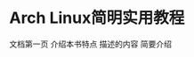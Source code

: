 # Arch Linux简明实用教程

文档第一页 介绍本书特点 描述的内容 简要介绍



<!-- # 显卡

optimus-manager 
N卡这个非常好用了已经

# 输入法
由于搜狗输入法令人堪忧的包质量和更新速度，此处选用fcitx5的默认输入法 -->